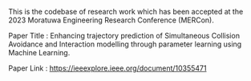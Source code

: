 This is the codebase of research work which has been accepted at the 2023 Moratuwa Engineering Research Conference (MERCon).

Paper Title : Enhancing trajectory prediction of Simultaneous Collision Avoidance and Interaction modelling through parameter learning using Machine Learning.

Paper Link  : https://ieeexplore.ieee.org/document/10355471
